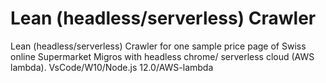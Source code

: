 # Lean (headless/serverless) Crawler
Lean (headless/serverless) Crawler for one sample price page of Swiss online Supermarket Migros with headless chrome/ serverless cloud (AWS lambda). VsCode/W10/Node.js 12.0/AWS-lambda
